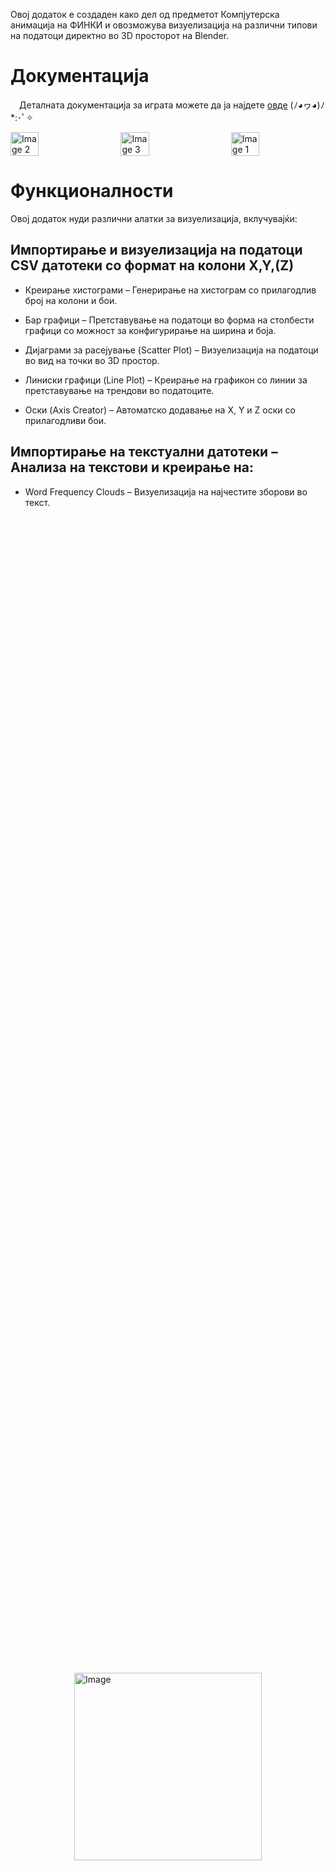 Овој додаток е создаден како дел од предметот Компјутерска анимација на ФИНКИ и овозможува визуелизација на различни типови на податоци директно во 3D просторот на Blender. 
# Документација
&emsp;Деталната документација за играта можете да ја најдете <a href="https://github.com/marijagjorgjieva/DataVisualizationBlender/wiki">овде</a> (ﾉ◕ヮ◕)ﾉ*:･ﾟ✧
<div style="display: flex; justify-content: space-between; align-items: center;">
        <img src="https://github.com/user-attachments/assets/e4e90dc1-f672-4736-b8a8-7395c8dee8a2" alt="Image 2" style="width: 30%; height: auto;">
        <img src="https://github.com/user-attachments/assets/351448e5-6c5b-47e5-99d8-8c6fe37d5639" alt="Image 3" style="width: 30%; height: auto;">
                <img src="https://github.com/user-attachments/assets/4d79fd76-05fe-4212-8130-cb4641334f28" alt="Image 1" style="width: 30%; height: auto;">

</div>

# Функционалности

Овој додаток нуди различни алатки за визуелизација, вклучувајќи:
## Импортирање и визуелизација на податоци CSV датотеки со формат на колони X,Y,(Z)

* Креирање хистограми – Генерирање на хистограм со прилагодлив број на колони и бои.

* Бар графици – Претставување на податоци во форма на столбести графици со можност за конфигурирање на ширина и боја.

* Дијаграми за расејување (Scatter Plot) – Визуелизација на податоци во вид на точки во 3D простор.

* Линиски графици (Line Plot) – Креирање на графикон со линии за претставување на трендови во податоците.

* Оски (Axis Creator) – Автоматско додавање на X, Y и Z оски со прилагодливи бои.

## Импортирање на текстуални датотеки – Анализа на текстови и креирање на:

* Word Frequency Clouds – Визуелизација на најчестите зборови во текст.
<div style="width: 100%; height: 100vh; display: flex; justify-content: center; align-items: center;">
    <img src="https://github.com/user-attachments/assets/85995e61-375a-4b11-bf9e-362ea227567b" alt="Image" style="width: 300px;">
</div>
* TF-IDF Word Clouds – Прикажување на најрелевантните зборови базирано на TF-IDF алгоритам.

* Topic Modeling Clouds – Генерирање облаци на зборови базирани на теми извлечени со Latent Dirichlet Allocation (LDA).

# Инсталација

Превземете го додатокот од официјалниот GitHub репозиториум.

Отворете го Blender и одете во Edit > Preferences > Add-ons.

Кликнете на Install и изберете го .zip фајлот на додатокот.

Активирајте го додатокот со означување на чекбоксот.
За користење на дел од алатките за визуелизација на текстуалните фајлови потребно е да ја инсталирате библиотеката scikit-learn во околината на Blender.

# Упатство за користење

1. Додавање на графикон

Откако додатокот е активиран, во 3D Viewport, притиснете N за да го отворите Sidebar.

Изберете ја Data Visualization табот.

Изберете го типот на графикон и внесете ги потребните податоци.

2. Уредување на графикон

Користете го панелот за подесувања за промена на бои, големини и распоред на елементите.

3. Експортирање

Можете да го зачувате финалниот графикон како .blend фајл или да го рендерирате како слика/анимација.
<br><br>

<img src="https://user-images.githubusercontent.com/82838042/177052296-0b90e46b-1859-4222-9386-d6936a976aff.gif" alt="Customize" align="right" width="150"/> <br /><br/>

